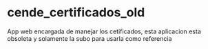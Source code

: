 cende_certificados_old
======================

App web encargada de manejar los cetificados, esta aplicacion esta obsoleta y solamente la subo para usarla como referencia